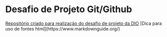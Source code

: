 <h1>Desafio de Projeto Git/Github</h1>
<u>Repositório criado para realização do desafio de projeto da DIO</u>
[Dica para uso de fontes html](https://www.markdownguide.org/)
